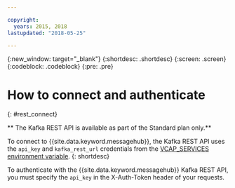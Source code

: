 ```yaml
---

copyright:
  years: 2015, 2018
lastupdated: "2018-05-25"

---
```


{:new_window: target="_blank"}
{:shortdesc: .shortdesc}
{:screen: .screen}
{:codeblock: .codeblock}
{:pre: .pre}

# How to connect and authenticate
{: #rest_connect}

<!-- info moved to eventstreams025.md because of doc app changes -->
** The Kafka REST API is available as part of the Standard plan only.**
<br/>

To connect to {{site.data.keyword.messagehub}}, the Kafka REST API uses the <code>api_key</code> and <code>kafka_rest_url</code>
credentials from the [VCAP_SERVICES environment variable](/docs/services/EventStreams/eventstreams127.html).
{: shortdesc}

To authenticate with the {{site.data.keyword.messagehub}} Kafka REST API, you must specify the <code>api_key</code> in the X-Auth-Token header of your requests.
